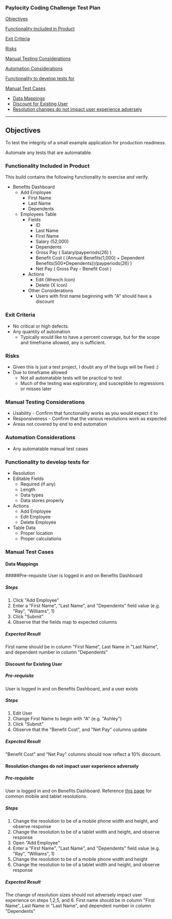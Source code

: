 ### Paylocity Coding Challenge Test Plan
[Objectives](#objectives)

[Functionality Included in Product](#functionality-included-in-product)

[Exit Criteria](#exit-criteria)

[Risks](#risks)

[Manual Testing Considerations](#manual-testing-considerations)

[Automation Considerations](#automation-considerations)

[Functionality to develop tests for](#functionality-to-develop-tests-for)

[Manual Test Cases](#manual-test-cases)
  * [Data Mappings](#data-mappings)
  * [Discount for Existing User](#discount-for-existing-user)
  * [Resolution changes do not impact user experience adversely](#resolution-changes-do-not-impact-user-experience-adversely)

---
## Objectives
To test the integrity of a small example application for production readiness.

Automate any tests that are automatable. 

### Functionality Included in Product
This build contains the following functionality to exercise and verify.
* Benefits Dashboard
  * Add Employee
    * First Name
    * Last Name
    * Dependents
  * Employees Table
    * Fields
      * ID 
      * Last Name
      * First Name
      * Salary (52,000)
      * Dependents
      * Gross Pay ( Salary/payperiods(26) )
      * Benefit Cost ( (Annual Benefits(1,000) + Dependent Benefits(500*Dependents))/payperiods(26) )
      * Net Pay ( Gross Pay - Benefit Cost )
    * Actions
       * Edit (Wrench Icon)
       * Delete (X Icon)
    * Other Considerations
       * Users with first name beginning with "A" should have a discount

### Exit Criteria
* No critical or high defects.
* Any quantity of automation
  * Typically would like to have a percent coverage, but for the scope and timeframe allowed, any is sufficient.

### Risks
  * Given this is just a test project, I doubt any of the bugs will be fixed :)
  * Due to timeframe allowed
    * Not all automatable tests will be practical to test
    * Much of the testing was exploratory, and susceptible to regressions or misses later
  
### Manual Testing Considerations
* Usability - Confirm that functionality works as you would expect it to
* Responsiveness - Confirm that the various resolutions work as expected
* Areas not covered by end to end automation

### Automation Considerations
* Any automatable manual test cases

### Functionality to develop tests for
* Resolution
* Editable Fields
  * Required (if any)
  * Length
  * Data types
  * Data stores properly
* Actions
  * Add Employee
  * Edit Employee
  * Delete Employee
* Table Data
  * Proper location
  * Proper calculations


### Manual Test Cases
#### Data Mappings
#####Pre-requisite
User is logged in and on Benefits Dashboard

##### Steps
  1. Click "Add Employee"
  2. Enter a "First Name", "Last Name", and "Dependents" field value (e.g. "Ray", "Williams", 1)
  3. Click "Submit"
  4. Observe that the fields map to expected columns

##### Expected Result

First name should be in column "First Name", Last Name in "Last Name", and dependent number in column "Dependents"

#### Discount for Existing User
##### Pre-requisite 
User is logged in and on Benefits Dashboard, and a user exists

##### Steps
  1. Edit User
  2. Change First Name to begin with "A" (e.g. "Ashley")
  3. Click "Submit"
  4. Observe that the "Benefit Cost", and "Net Pay" columns update

##### Expected Result
"Benefit Cost" and "Net Pay" columns should now reflect a 10% discount.

#### Resolution changes do not impact user experience adversely
##### Pre-requisite
User is logged in and on Benefits Dashboard. Reference [this page](http://mediag.com/news/popular-screen-resolutions-designing-for-all/) for common mobile and tablet resolutions.

##### Steps
  1. Change the resolution to be of a mobile phone width and height, and observe response
  2. Change the resolution to be of a tablet width and height, and observe response
  3. Open "Add Employee"
  4. Enter a "First Name", "Last Name", and "Dependents" field value (e.g. "Ray", "Williams", 1)
  5. Change the resolution to be of a mobile phone width and height
  6. Change the resolution to be of a tablet width and height, and observe response

##### Expected Result
The change of resolution sizes should not adversely impact user experience on steps 1,2,5, and 6.
First name should be in column "First Name", Last Name in "Last Name", and dependent number in column "Dependents"
